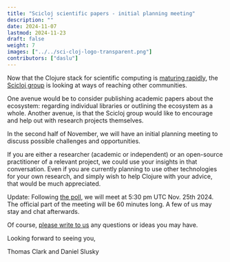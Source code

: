 ```yaml
---
title: "Scicloj scientific papers - initial planning meeting"
description: ""
date: 2024-11-07
lastmod: 2024-11-23
draft: false
weight: 7
images: ["../../sci-cloj-logo-transparent.png"]
contributors: ["daslu"]
---
```


Now that the Clojure stack for scientific computing is [maturing rapidly](https://www.youtube.com/watch?v=_D5d6Ls6pBw), the [Scicloj group](https://scicloj.github.io/) is looking at ways of reaching other communities.

One avenue would be to consider publishing academic papers about the ecosystem: regarding individual libraries or outlining the ecosystem as a whole. Another avenue, is that the Scicloj group would like to encourage and help out with research projects themselves.

In the second half of November, we will have an initial planning meeting to discuss possible challenges and opportunities.

If you are either a researcher (academic or independent) or an open-source practitioner of a relevant project, we could use your insights in that conversation. Even if you are currently planning to use other technologies for your own research, and simply wish to help Clojure with your advice, that would be much appreciated.

Update: Following [the poll](https://tallycal.com/p/4170400), we will meet at 5:30 pm UTC Nov. 25th 2024. The official part of the meeting will be 60 minutes long. A few of us may stay and chat afterwards.

Of course, [please write to us](https://scicloj.github.io/docs/community/contact/) any questions or ideas you may have.

Looking forward to seeing you,

Thomas Clark and Daniel Slusky


